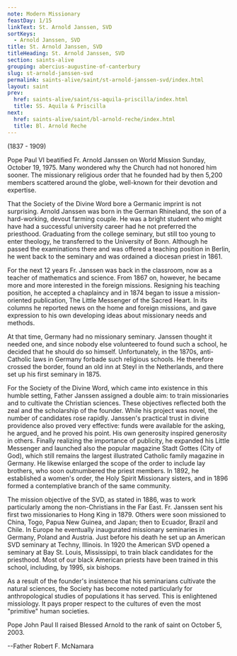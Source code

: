 ```yaml
---
note: Modern Missionary
feastDay: 1/15
linkText: St. Arnold Janssen, SVD
sortKeys:
  - Arnold Janssen, SVD
title: St. Arnold Janssen, SVD
titleHeading: St. Arnold Janssen, SVD
section: saints-alive
grouping: abercius-augustine-of-canterbury
slug: st-arnold-janssen-svd
permalink: saints-alive/saint/st-arnold-janssen-svd/index.html
layout: saint
prev:
  href: saints-alive/saint/ss-aquila-priscilla/index.html
  title: SS. Aquila & Priscilla
next:
  href: saints-alive/saint/bl-arnold-reche/index.html
  title: Bl. Arnold Reche
---
```

(1837 - 1909)

Pope Paul VI beatified Fr. Arnold Janssen on World Mission Sunday, October 19, 1975. Many wondered why the Church had not honored him sooner. The missionary religious order that he founded had by then 5,200 members scattered around the globe, well-known for their devotion and expertise.

That the Society of the Divine Word bore a Germanic imprint is not surprising. Arnold Janssen was born in the German Rhineland, the son of a hard-working, devout farming couple. He was a bright student who might have had a successful university career had he not preferred the priesthood. Graduating from the college seminary, but still too young to enter theology, he transferred to the University of Bonn. Although he passed the examinations there and was offered a teaching position in Berlin, he went back to the seminary and was ordained a diocesan priest in 1861.

For the next 12 years Fr. Janssen was back in the classroom, now as a teacher of mathematics and science. From 1867 on, however, he became more and more interested in the foreign missions. Resigning his teaching position, he accepted a chaplaincy and in 1874 began to issue a mission-oriented publication, The Little Messenger of the Sacred Heart. In its columns he reported news on the home and foreign missions, and gave expression to his own developing ideas about missionary needs and methods.

At that time, Germany had no missionary seminary. Janssen thought it needed one, and since nobody else volunteered to found such a school, he decided that he should do so himself. Unfortunately, in the 1870s, anti-Catholic laws in Germany forbade such religious schools. He therefore crossed the border, found an old inn at Steyl in the Netherlands, and there set up his first seminary in 1875.

For the Society of the Divine Word, which came into existence in this humble setting, Father Janssen assigned a double aim: to train missionaries and to cultivate the Christian sciences. These objectives reflected both the zeal and the scholarship of the founder. While his project was novel, the number of candidates rose rapidly. Janssen's practical trust in divine providence also proved very effective: funds were available for the asking, he argued, and he proved his point. His own generosity inspired generosity in others. Finally realizing the importance of publicity, he expanded his Little Messenger and launched also the popular magazine Stadt Gottes (City of God), which still remains the largest illustrated Catholic family magazine in Germany. He likewise enlarged the scope of the order to include lay brothers, who soon outnumbered the priest members. In 1892, he established a women's order, the Holy Spirit Missionary sisters, and in 1896 formed a contemplative branch of the same community.

The mission objective of the SVD, as stated in 1886, was to work particularly among the non-Christians in the Far East. Fr. Janssen sent his first two missionaries to Hong King in 1879. Others were soon missioned to China, Togo, Papua New Guinea, and Japan; then to Ecuador, Brazil and Chile. In Europe he eventually inaugurated missionary seminaries in Germany, Poland and Austria. Just before his death he set up an American SVD seminary at Techny, Illinois. In 1920 the American SVD opened a seminary at Bay St. Louis, Mississippi, to train black candidates for the priesthood. Most of our black American priests have been trained in this school, including, by 1995, six bishops.

As a result of the founder's insistence that his seminarians cultivate the natural sciences, the Society has become noted particularly for anthropological studies of populations it has served. This is enlightened missiology. It pays proper respect to the cultures of even the most "primitive" human societies.

Pope John Paul II raised Blessed Arnold to the rank of saint on October 5, 2003.

\--Father Robert F. McNamara